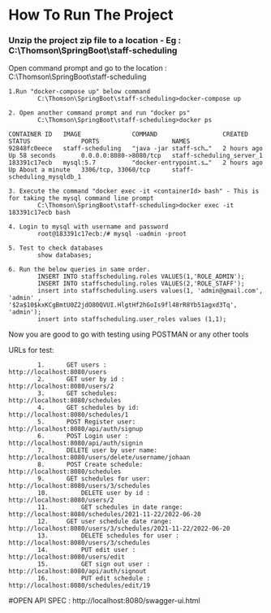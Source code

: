 

# How To Run The Project


### Unzip the project zip file to a location - Eg : C:\Thomson\SpringBoot\staff-scheduling
Open command prompt and go to the location : C:\Thomson\SpringBoot\staff-scheduling

	1.Run "docker-compose up" below command 
			C:\Thomson\SpringBoot\staff-scheduling>docker-compose up

	2. Open another command prompt and run "docker ps"
			C:\Thomson\SpringBoot\staff-scheduling>docker ps
			
	CONTAINER ID   IMAGE              COMMAND                  CREATED       STATUS              PORTS                    NAMES
	92848fc0eece   staff-scheduling   "java -jar staff-sch…"   2 hours ago   Up 58 seconds       0.0.0.0:8080->8080/tcp   staff-scheduling_server_1
	183391c17ecb   mysql:5.7          "docker-entrypoint.s…"   2 hours ago   Up About a minute   3306/tcp, 33060/tcp      staff-scheduling_mysqldb_1

	3. Execute the command "docker exec -it <containerId> bash" - This is for taking the mysql command line prompt
			C:\Thomson\SpringBoot\staff-scheduling>docker exec -it 183391c17ecb bash
			
	4. Login to mysql with username and password
			root@183391c17ecb:/# mysql -uadmin -proot
			
	5. Test to check databases
			show databases;		
			
	6. Run the below queries in same order.
			INSERT INTO staffscheduling.roles VALUES(1,'ROLE_ADMIN');
			INSERT INTO staffscheduling.roles VALUES(2,'ROLE_STAFF');
			insert into staffscheduling.users values(1, 'admin@gmail.com', 'admin' , '$2a$10$kxKCgBmtU0Z2jdO80QVUI.HlgtHf2hGoIs9fl48rR8Yb51agxd3Tq', 'admin');
			insert into staffscheduling.user_roles values (1,1);
			
Now you are good to go with testing using POSTMAN or any other tools


URLs for test:



			1. 		GET users : 						http://localhost:8080/users
			2. 		GET user by id : 				http://localhost:8080/users/2
			3. 		GET schedules:					http://localhost:8080/schedules
			4. 		GET schedules by id: 			http://localhost:8080/schedules/1
			5. 		POST Register user: 			http://localhost:8080/api/auth/signup
			6. 		POST Login user : 				http://localhost:8080/api/auth/signin
			7. 		DELETE user by user name:		http://localhost:8080/users/delete/username/johaan
			8. 		POST Create schedule:			http://localhost:8080/schedules
			9. 		GET schedules for user:		http://localhost:8080/users/3/schedules
			10. 		DELETE user by id : 			http://localhost:8080/users/2
			11. 		GET schedules in date range:	http://localhost:8080/schedules/2021-11-22/2022-06-20
			12.		GET user schedule date range: http://localhost:8080/users/3/schedules/2021-11-22/2022-06-20
			13. 		DELETE schedules for user : 	http://localhost:8080/users/3/schedules
			14. 		PUT edit user : 					http://localhost:8080/users/edit
			15. 		GET sign out user : 			http://localhost:8080/api/auth/signout
			16. 		PUT edit schedule : 			http://localhost:8080/schedules/edit/19
			
			
			
	
	
	
#OPEN API SPEC : http://localhost:8080/swagger-ui.html
